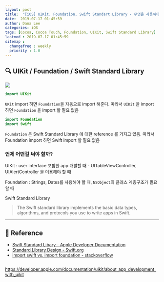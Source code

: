 ```yaml
---
layout: post
title:  "[iOS] UIKit, Foundation, Swift Standart Library - 무엇을 사용해야 할까?"
date:  2019-07-17 01:45:59
author: Dana Lee
categories: iOS
tags: [Cocoa, Cocoa Touch, Foundation, UIKit, Swift Standard Library]
lastmod : 2019-07-17 01:45:59
sitemap :
  changefreq : weekly
  priority : 1.0
---
```




## 🔍 UIKit / Foundation / Swift Standard Library 

![](/Users/allwhite/Desktop/blog/daheenallwhite.github.io/_posts/%7B%7Bsite.url%7D%7D/assets/post-image/relationship.jpg)

```swift
import UIKit
```

`UKit` import 하면 `Foundation`을 자동으로 import 해준다. 따라서 `UIKit` 을 import 하면 `Foundation` 을 import 할 필요 없음

```swift
import Foundation
import Swift
```

`Foundation`  은 Swift Standard Library 에 대한 reference 를 가지고 있음. 따라서 Foundation import 하면 Swift import 할 필요 없음

### 언제 어떤걸 써야 할까?

UIKit : user interface 포함한 app 개발할 때 - UITableViewController, UIAlertController 을 이용해야 할 때

Foundation : Strings, Dates를 사용해야 할 때, `NSObject`의 클래스 계층구조가 필요할 때

Swift Standard Library

> The Swift standard library implements the basic data types, algorithms, and protocols you use to write apps in Swift.

---

## 📌 Reference

- [Swift Standard Libary - Apple Developer Documentation](https://developer.apple.com/documentation/swift/swift_standard_library/)
- [Standard Library Design - Swift.org](https://swift.org/compiler-stdlib/#standard-library-design)
- [import swift vs. import foundation - stackoverflow](https://stackoverflow.com/questions/33943477/import-swift-vs-import-foundation)







##  

https://developer.apple.com/documentation/uikit/about_app_development_with_uikit